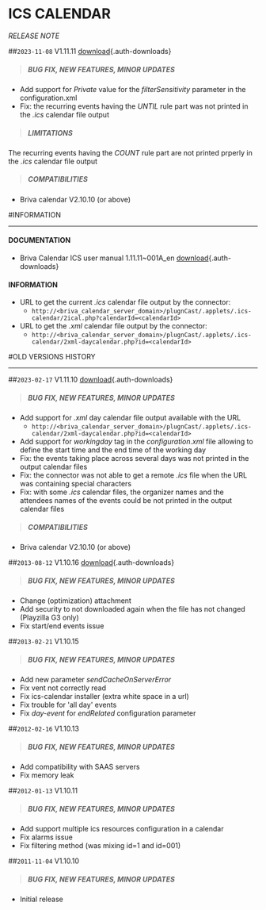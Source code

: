 # ICS CALENDAR
*RELEASE NOTE*

##`2023-11-08` V1.11.11 [download](applets/connector-ics-calendar-V1.11.11/delivery/ics-calendar-1.11.11.saz){.auth-downloads}   
>##### **BUG FIX, NEW FEATURES, MINOR UPDATES**
- Add support for *Private* value for the *filterSensitivity* parameter in the configuration.xml 
- Fix: the recurring events having the *UNTIL* rule part was not printed in the *.ics* calendar file output   
>##### **LIMITATIONS**
The recurring events having the *COUNT* rule part are not printed prperly in the *.ics* calendar file output  
>##### **COMPATIBILITIES** 
- Briva calendar V2.10.10 (or above)

#INFORMATION
***********************************************************************

#### **DOCUMENTATION**  
- Briva Calendar ICS user manual 1.11.11~001A_en [download](applets/connector-ics-calendar-V1.11.11/delivery/briva_calendar_ics-user_manual-1.11.11~001A_en.pdf){.auth-downloads} 	  
#### **INFORMATION**
- URL to get the current *.ics* calendar file output by the connector:   
	- ```http://<briva_calendar_server_domain>/plugnCast/.applets/.ics-calendar/2ical.php?calendarId=<calendarId>```
- URL to get the *.xml* calendar file output by the connector:
	- ```http://<briva_calendar_server_domain>/plugnCast/.applets/.ics-calendar/2xml-daycalendar.php?id=<calendarId>```

#OLD VERSIONS HISTORY
*********************************************************************************************************

##`2023-02-17` V1.11.10 [download](applets/connector-ics-calendar-V1.11.10/delivery/ics-calendar-1.11.10.saz){.auth-downloads}   
>##### **BUG FIX, NEW FEATURES, MINOR UPDATES**
- Add support for *.xml* day calendar file output available with the URL 
    - ```http://<briva_calendar_server_domain>/plugnCast/.applets/.ics-calendar/2xml-daycalendar.php?id=<calendarId>```
- Add support for *workingday* tag in the *configuration.xml* file allowing to define the start time and the end time of the working day
- Fix: the events taking place across several days was not printed in the output calendar files
- Fix: the connector was not able to get a remote *.ics* file when the URL was containing special characters
- Fix: with some *.ics* calendar files, the organizer names and the attendees names of the events could be not printed in the output calendar files   
>##### **COMPATIBILITIES** 
- Briva calendar V2.10.10 (or above)

##`2013-08-12` V1.10.16 [download](applets/pcs-wa-ical-V1.10.16/ics-calendar-V1.10.16/ics-calendar-V1.10.16.saz){.auth-downloads}   
>##### **BUG FIX, NEW FEATURES, MINOR UPDATES**
- Change (optimization) attachment
- Add security to not downloaded again when the file has not changed (Playzilla G3 only)
- Fix start/end events issue

##`2013-02-21` V1.10.15
>##### **BUG FIX, NEW FEATURES, MINOR UPDATES**
- Add new parameter *sendCacheOnServerError* 
- Fix vent not correctly read
- Fix ics-calendar installer (extra white space in a url)
- Fix trouble for 'all day' events
- Fix *day-event* for *endRelated* configuration parameter

##`2012-02-16` V1.10.13
>##### **BUG FIX, NEW FEATURES, MINOR UPDATES**
- Add compatibility with SAAS servers
- Fix memory leak 

##`2012-01-13` V1.10.11
>##### **BUG FIX, NEW FEATURES, MINOR UPDATES**
- Add support multiple ics resources configuration in a calendar
- Fix alarms issue 
- Fix filtering method (was mixing id=1 and id=001)

##`2011-11-04` V1.10.10
>##### **BUG FIX, NEW FEATURES, MINOR UPDATES**
- Initial release

